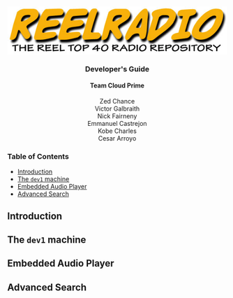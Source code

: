 <div align="center">
  <img src="img/rr-logo.jpg" align=center>
  <h3>Developer's Guide</h3>
  <h4>Team Cloud Prime</h4>
  Zed Chance<br>
  Victor Galbraith<br>
  Nick Fairneny<br>
  Emmanuel Castrejon<br>
  Kobe Charles<br>
  Cesar Arroyo<br>
</div>

### Table of Contents

- [Introduction](#introduction)
- [The `dev1` machine](#the-dev1-machine)
- [Embedded Audio Player](#embedded-audio-player)
- [Advanced Search](#advanced-search)

## Introduction

## The `dev1` machine

## Embedded Audio Player

## Advanced Search
